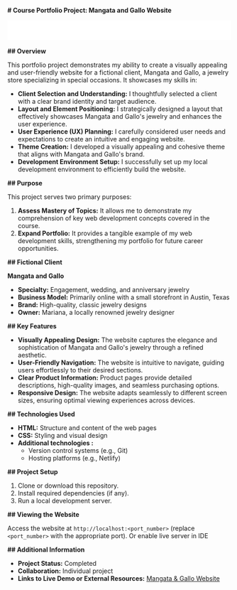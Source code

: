  **# Course Portfolio Project: Mangata and Gallo Website**

![Mangata & Gallo](https://github.com/AJ1732/coursera_portfolio_project/blob/main/Mangata%20and%20Gallo%20logos/Asset%204@3x.png?raw=true)


**## Overview**

This portfolio project demonstrates my ability to create a visually appealing and user-friendly website for a fictional client, Mangata and Gallo, a jewelry store specializing in special occasions. It showcases my skills in:

- **Client Selection and Understanding:** I thoughtfully selected a client with a clear brand identity and target audience.
- **Layout and Element Positioning:** I strategically designed a layout that effectively showcases Mangata and Gallo's jewelry and enhances the user experience.
- **User Experience (UX) Planning:** I carefully considered user needs and expectations to create an intuitive and engaging website.
- **Theme Creation:** I developed a visually appealing and cohesive theme that aligns with Mangata and Gallo's brand.
- **Development Environment Setup:** I successfully set up my local development environment to efficiently build the website.

**## Purpose**

This project serves two primary purposes:

1. **Assess Mastery of Topics:** It allows me to demonstrate my comprehension of key web development concepts covered in the course.
2. **Expand Portfolio:** It provides a tangible example of my web development skills, strengthening my portfolio for future career opportunities.

**## Fictional Client**

**Mangata and Gallo**

- **Specialty:** Engagement, wedding, and anniversary jewelry
- **Business Model:** Primarily online with a small storefront in Austin, Texas
- **Brand:** High-quality, classic jewelry designs
- **Owner:** Mariana, a locally renowned jewelry designer

**## Key Features**

- **Visually Appealing Design:** The website captures the elegance and sophistication of Mangata and Gallo's jewelry through a refined aesthetic.
- **User-Friendly Navigation:** The website is intuitive to navigate, guiding users effortlessly to their desired sections.
- **Clear Product Information:** Product pages provide detailed descriptions, high-quality images, and seamless purchasing options.
- **Responsive Design:** The website adapts seamlessly to different screen sizes, ensuring optimal viewing experiences across devices.

**## Technologies Used**

- **HTML:** Structure and content of the web pages
- **CSS:** Styling and visual design
- **Additional technologies :**
    - Version control systems (e.g., Git)
    - Hosting platforms (e.g., Netlify)

**## Project Setup**

1. Clone or download this repository.
2. Install required dependencies (if any).
3. Run a local development server.

**## Viewing the Website**

Access the website at `http://localhost:<port_number>` (replace `<port_number>` with the appropriate port). Or enable live server in IDE

**## Additional Information**
- **Project Status:** Completed
- **Collaboration:** Individual project
- **Links to Live Demo or External Resources:** [Mangata & Gallo Website](https://mangata-and-gallo.netlify.app/)